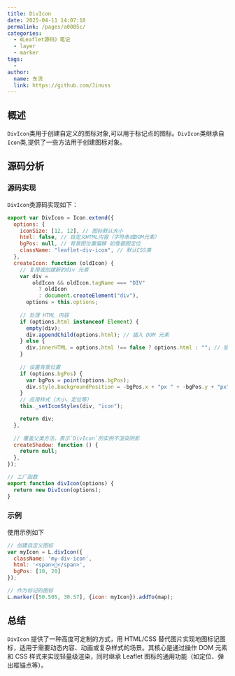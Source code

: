 ```yaml
---
title: DivIcon
date: 2025-04-11 14:07:18
permalink: /pages/a0085c/
categories:
  - 《Leaflet源码》笔记
  - layer
  - marker
tags:
  -
author:
  name: 东流
  link: https://github.com/Jinuss
---
```


## 概述

`DivIcon`类用于创建自定义的图标对象,可以用于标记点的图标。`DivIcon`类继承自`Icon`类,提供了一些方法用于创建图标对象。

## 源码分析

### 源码实现

`DivIcon`类源码实现如下：

```js
export var DivIcon = Icon.extend({
  options: {
    iconSize: [12, 12], // 图标默认大小
    html: false, // 自定义HTML内容（字符串或DOM元素）
    bgPos: null, // 背景图位置偏移 如雪碧图定位
    className: "leaflet-div-icon", // 默认CSS类
  },
  createIcon: function (oldIcon) {
    // 复用或创建新的div 元素
    var div =
        oldIcon && oldIcon.tagName === "DIV"
          ? oldIcon
          : document.createElement("div"),
      options = this.options;
    
    // 处理 HTML 内容
    if (options.html instanceof Element) {
      empty(div);
      div.appendChild(options.html); // 插入 DOM 元素
    } else {
      div.innerHTML = options.html !== false ? options.html : ""; // 插入字符串或清空
    }
    
    // 设置背景位置
    if (options.bgPos) {
      var bgPos = point(options.bgPos);
      div.style.backgroundPosition = -bgPos.x + "px " + -bgPos.y + "px";
    }
    // 应用样式（大小、定位等）
    this._setIconStyles(div, "icon");

    return div;
  },
  
  // 覆盖父类方法，表示`DivIcon`的实例不渲染阴影
  createShadow: function () {
    return null;
  },
});

// 工厂函数
export function divIcon(options) {
  return new DivIcon(options);
}
```

### 示例

使用示例如下

```js
// 创建自定义图标
var myIcon = L.divIcon({
  className: 'my-div-icon',
  html: '<span>🚀</span>',
  bgPos: [10, 20]
});

// 作为标记的图标
L.marker([50.505, 30.57], {icon: myIcon}).addTo(map);
```

## 总结​​

`DivIcon` 提供了一种高度可定制的方式，用 HTML/CSS 替代图片实现地图标记图标，适用于需要动态内容、动画或复杂样式的场景。其核心是通过操作 DOM 元素和 CSS 样式来实现轻量级渲染，同时继承 Leaflet 图标的通用功能（如定位、弹出框锚点等）。